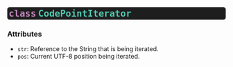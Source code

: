 <style> span { font-family: monospace; } h2 { background: rgb(30,30,30); padding: 0.15em; border-radius: 0.25em; color: rgb(212,212,212); line-height: 1em; } </style>

## <span style="color: rgb(197, 134, 192);">class</span> <span style="color: rgb(78, 201, 176);">CodePointIterator</span>

### Attributes

* `str`: Reference to the String that is being iterated.
* `pos`: Current UTF-8 position being iterated.
